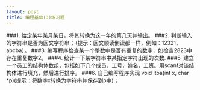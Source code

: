 ```yaml
---
layout: post
title: 编程基础(3)练习题
---
```

###1.
给定某年某月某日，将其转换为这一年的第几天并输出。
###2.
判断输入的字符串是否为回文字符串；（提示：回文顺读倒读都一样，例如：12321，abcba）。
###3.
编写程序检查某一个整数中是否有重复的数字，如检查2823中存在重复数字2。
###4.
统计一下某字符串中某指定字符出现的次数.
###5.
建立一个员工的结构体数组，包括如下几个成员，工号，姓名，工资。用scanf对该结构体进行填充，然后进行排序。
###6.
自己编写程序实现 void itoa(int x, char *p)(提示：将数字x转换为字符串并保存到p中)；
